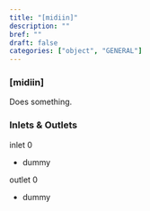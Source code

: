 ```yaml
---
title: "[midiin]"
description: ""
bref: ""
draft: false
categories: ["object", "GENERAL"]
---
```


### [midiin]

Does something.

### Inlets & Outlets

inlet 0

 - dummy

outlet 0

 - dummy
 
